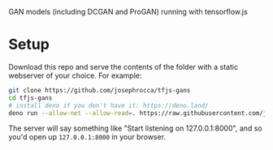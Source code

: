 GAN models (including DCGAN and ProGAN) running with tensorflow.js

# Setup

Download this repo and serve the contents of the folder with a static webserver of your choice. For example:

```sh
git clone https://github.com/josephrocca/tfjs-gans
cd tfjs-gans
# install deno if you don't have it: https://deno.land/
deno run --allow-net --allow-read=. https://raw.githubusercontent.com/josephrocca/denoSimpleStatic/master/main.ts
```

The server will say something like "Start listening on 127.0.0.1:8000", and so you'd open up `127.0.0.1:8000` in your browser.
